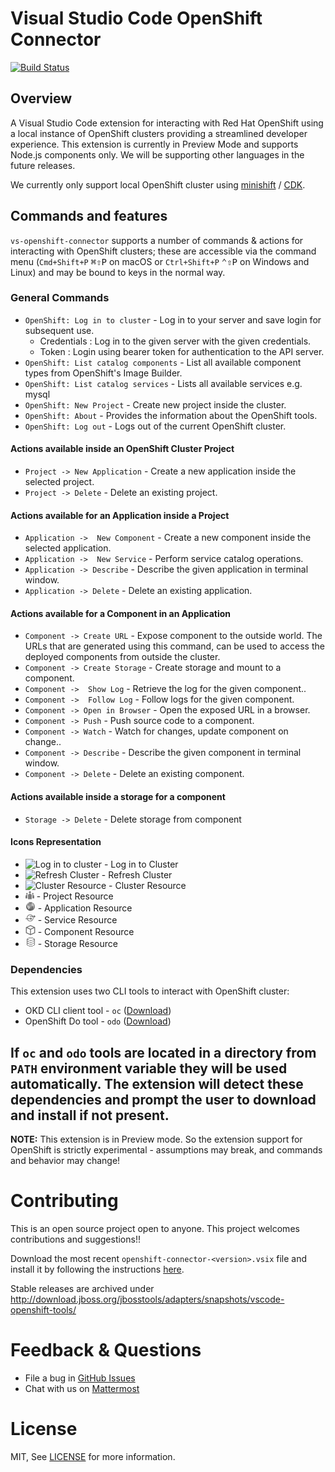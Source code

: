 # Visual Studio Code OpenShift Connector

[![Build Status](https://travis-ci.org/redhat-developer/vscode-openshift-tools.svg?branch=master)](https://travis-ci.org/redhat-developer/vscode-openshift-tools)

## Overview

A Visual Studio Code extension for interacting with Red Hat OpenShift using a local instance of OpenShift clusters providing a streamlined developer experience. This extension is currently in Preview Mode and supports Node.js components only. We will be supporting other languages in the future releases.

We currently only support local OpenShift cluster using [minishift](https://github.com/minishift/minishift/releases) / [CDK](https://developers.redhat.com/products/cdk/download/).

## Commands and features

`vs-openshift-connector` supports a number of commands & actions for interacting with OpenShift clusters; these are accessible via the command menu (`Cmd+Shift+P` <kbd>⌘⇧P</kbd> on macOS or `Ctrl+Shift+P` <kbd>⌃⇧P</kbd> on Windows and Linux) and may be bound to keys in the normal way.

### General Commands

* `OpenShift: Log in to cluster` - Log in to your server and save login for subsequent use.
    * Credentials : Log in to the given server with the given credentials.
    * Token : Login using bearer token for authentication to the API server.
* `OpenShift: List catalog components` - List all available component types from OpenShift's Image Builder.
* `OpenShift: List catalog services` - Lists all available services e.g. mysql
* `OpenShift: New Project` - Create new project inside the cluster.
* `OpenShift: About` - Provides the information about the OpenShift tools.
* `OpenShift: Log out` - Logs out of the current OpenShift cluster.

#### Actions available inside an OpenShift Cluster Project

   * `Project -> New Application` - Create a new application inside the selected project.
   * `Project -> Delete` - Delete an existing project.

#### Actions available for an Application inside a Project

   * `Application ->  New Component` - Create a new component inside the selected application. 
   * `Application ->  New Service` - Perform service catalog operations.
   * `Application -> Describe` - Describe the given application in terminal window.
   * `Application -> Delete` - Delete an existing application.

#### Actions available for a Component in an Application

   * `Component -> Create URL` - Expose component to the outside world. The URLs that are generated using this command, can be used to access the deployed components from outside the cluster.
   * `Component -> Create Storage` - Create storage and mount to a component.
   * `Component ->  Show Log` - Retrieve the log for the given component..
   * `Component ->  Follow Log` - Follow logs for the given component.
   * `Component -> Open in Browser` - Open the exposed URL in a browser.
   * `Component -> Push` - Push source code to a component.
   * `Component -> Watch` - Watch for changes, update component on change..
   * `Component -> Describe` - Describe the given component in terminal window.
   * `Component -> Delete` - Delete an existing component.

#### Actions available inside a storage for a component

   * `Storage -> Delete` - Delete storage from component

#### Icons Representation
* ![Log in to cluster](https://github.com/redhat-developer/vscode-openshift-tools/blob/master/images/dark/login.png) - Log in to Cluster
* ![Refresh Cluster](https://github.com/redhat-developer/vscode-openshift-tools/blob/master/images/dark/refresh.png) - Refresh Cluster
* ![Cluster Resource](https://github.com/redhat-developer/vscode-openshift-tools/blob/master/images/cluster.png) - Cluster Resource
* ![Project Resource](https://github.com/redhat-developer/vscode-openshift-tools/blob/master/images/project.png) - Project Resource
* ![Application Resource](https://github.com/redhat-developer/vscode-openshift-tools/blob/master/images/application.png) - Application Resource
* ![Service Resource](https://github.com/redhat-developer/vscode-openshift-tools/blob/master/images/service.png) - Service Resource
* ![Component Resource](https://github.com/redhat-developer/vscode-openshift-tools/blob/master/images/component.png) - Component Resource
* ![Storage Resource](https://github.com/redhat-developer/vscode-openshift-tools/blob/master/images/storage.png) - Storage Resource


### Dependencies

This extension uses two CLI tools to interact with OpenShift cluster:
* OKD CLI client tool - `oc` ([Download](https://github.com/openshift/origin/releases))
* OpenShift Do tool - `odo` ([Download](https://github.com/redhat-developer/odo/releases))

If `oc` and `odo` tools are located in a directory from `PATH` environment variable they will be used automatically. 
The extension will detect these dependencies and prompt the user to download and install if not present.
----------------------------------------------------------------------------------------------------------------------------------------------------------------------------

**NOTE:** This extension is in Preview mode. So the extension support for OpenShift is strictly experimental - assumptions may break, and commands and behavior may change!


Contributing
============
This is an open source project open to anyone. This project welcomes contributions and suggestions!!

Download the most recent `openshift-connector-<version>.vsix` file and install it by following the instructions [here](https://code.visualstudio.com/docs/editor/extension-gallery#_install-from-a-vsix). 

Stable releases are archived under http://download.jboss.org/jbosstools/adapters/snapshots/vscode-openshift-tools/

Feedback & Questions
====================
* File a bug in [GitHub Issues](https://github.com/redhat-developer/vscode-openshift-tools/issues)
* Chat with us on [Mattermost](https://chat.openshift.io/developers/channels/adapters)


License
=======
MIT, See [LICENSE](LICENSE) for more information.
